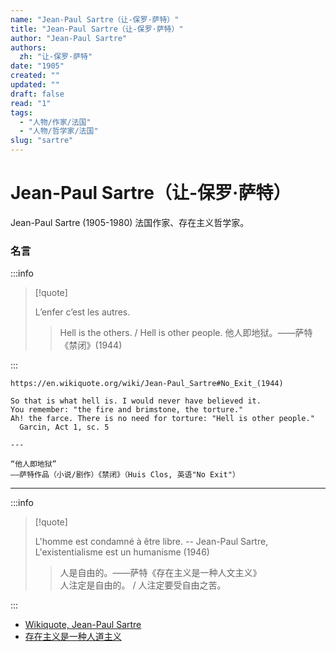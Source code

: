 ```yaml
---
name: "Jean-Paul Sartre（让-保罗·萨特）"
title: "Jean-Paul Sartre（让-保罗·萨特）"
author: "Jean-Paul Sartre"
authors:
  zh: "让-保罗·萨特"
date: "1905"
created: ""
updated: ""
draft: false
read: "1"
tags:
  - "人物/作家/法国"
  - "人物/哲学家/法国"
slug: "sartre"
---
```


# Jean-Paul Sartre（让-保罗·萨特）

Jean-Paul Sartre (1905-1980) 法国作家、存在主义哲学家。

### 名言

:::info

> [!quote]
>
> L’enfer c’est les autres.
>
> > Hell is the others. / Hell is other people.
> > 他人即地狱。——萨特《禁闭》(1944)

:::

```
https://en.wikiquote.org/wiki/Jean-Paul_Sartre#No_Exit_(1944)

So that is what hell is. I would never have believed it.
You remember: "the fire and brimstone, the torture."
Ah! the farce. There is no need for torture: "Hell is other people."
  Garcin, Act 1, sc. 5

---

“他人即地狱”
——萨特作品（小说/剧作）《禁闭》（Huis Clos, 英语"No Exit"）
```

---

:::info

> [!quote]
>
> L'homme est condamné à être libre. -- Jean-Paul Sartre, L'existentialisme est un humanisme (1946)
>
> > 人是自由的。——萨特《存在主义是一种人文主义》  
> > 人注定是自由的。 / 人注定要受自由之苦。  

:::

- [Wikiquote, Jean-Paul Sartre](https://fr.wikiquote.org/wiki/Jean-Paul_Sartre)
- [存在主义是一种人道主义](https://www.marxists.org/chinese/sartre/mia-chinese-sartre-1946.htm#3)
